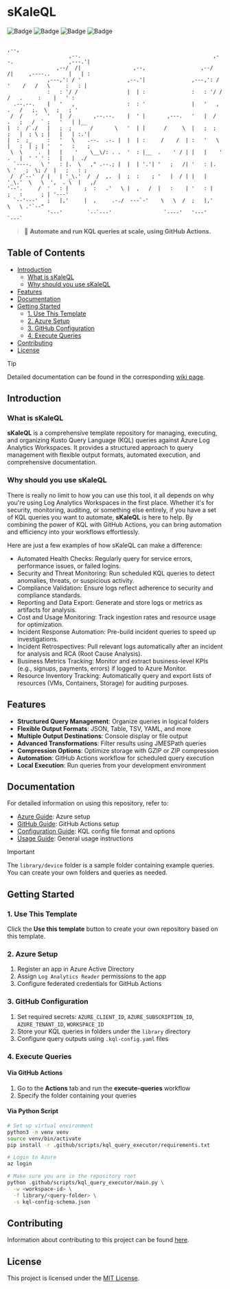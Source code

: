 # sKaleQL

![Badge](https://img.shields.io/badge/Microsoft%20Azure-4169E1)
![Badge](https://img.shields.io/badge/Log%20Analytics%20Workspace-87CEEB)
![Badge](https://img.shields.io/badge/Kusto%20Query%20Language-5C2D91)
![Badge](https://img.shields.io/badge/GitHub%20Actions-000000)

```text
                                                                                            ,--,    
                    ,--.                                           ,--.                  ,---.'|    
                ,--/  /|                 ,--,                  ,--/  /|     ,----..      |   | :    
             ,---,': / '               ,--.'|               ,---,': / '    /   /   \     :   : |    
             :   : '/ /                |  | :               :   : '/ /    /   .     :    |   ' :    
  .--.--.    |   '   ,                 :  : '               |   '   ,    .   /   ;.  \   ;   ; '    
 /  /    '   '   |  /       ,--.--.    |  ' |       ,---.   '   |  /    .   ;   /  ` ;   '   | |__  
|  :  /`./   |   ;  ;      /       \   '  | |      /     \  |   ;  ;    ;   |  ; \ ; |   |   | :.'| 
|  :  ;_     :   '   \    .--.  .-. |  |  | :     /    /  | :   '   \   |   :  | ; | '   '   :    ; 
 \  \    `.  |   |    '    \__\/: . .  '  : |__  .    ' / | |   |    '  .   |  ' ' ' :   |   |  ./  
  `----.   \ '   : |.  \   ," .--.; |  |  | '.'| '   ;   /| '   : |.  \ '   ;  \; /  |   ;   : ;    
 /  /`--'  / |   | '_\.'  /  /  ,.  |  ;  :    ; '   |  / | |   | '_\.'  \   \  ',  . \  |   ,/     
'--'.     /  '   : |     ;  :   .'   \ |  ,   /  |   :    | '   : |       ;   :      ; | '---'      
  `--'---'   ;   |,'     |  ,     .-./  ---`-'    \   \  /  ;   |,'        \   \ .'`--"             
             '---'        `--`---'                 `----'   '---'           `---`  
```

> 🚀 **Automate and run KQL queries at scale, using GitHub Actions.**

## Table of Contents

- [Introduction](#introduction)
  - [What is sKaleQL](#what-is-skaleql)
  - [Why should you use sKaleQL](#why-should-you-use-skaleql)
- [Features](#features)
- [Documentation](#documentation)
- [Getting Started](#getting-started)
  - [1. Use This Template](#1-use-this-template)
  - [2. Azure Setup](#2-azure-setup)
  - [3. GitHub Configuration](#3-github-configuration)
  - [4. Execute Queries](#4-execute-queries)
- [Contributing](#contributing)
- [License](#license)

> [!TIP]
> Detailed documentation can be found in the corresponding [wiki page](https://github.com/christosgalano/kql-template-repo/wiki).

## Introduction

### What is sKaleQL

**sKaleQL** is a comprehensive template repository for managing, executing, and organizing Kusto Query Language (KQL) queries against Azure Log Analytics Workspaces. It provides a structured approach to query management with flexible output formats, automated execution, and comprehensive documentation.

### Why should you use sKaleQL

There is really no limit to how you can use this tool, it all depends on why you're using Log Analytics Workspaces in the first place. Whether it's for security, monitoring, auditing, or something else entirely, if you have a set of KQL queries you want to automate, **sKaleQL** is here to help. By combining the power of KQL with GitHub Actions, you can bring automation and efficiency into your workflows effortlessly.

Here are just a few examples of how sKaleQL can make a difference:

- Automated Health Checks: Regularly query for service errors, performance issues, or failed logins.
- Security and Threat Monitoring: Run scheduled KQL queries to detect anomalies, threats, or suspicious activity.
- Compliance Validation: Ensure logs reflect adherence to security and compliance standards.
- Reporting and Data Export: Generate and store logs or metrics as artifacts for analysis.
- Cost and Usage Monitoring: Track ingestion rates and resource usage for optimization.
- Incident Response Automation: Pre-build incident queries to speed up investigations.
- Incident Retrospectives: Pull relevant logs automatically after an incident for analysis and RCA (Root Cause Analysis).
- Business Metrics Tracking: Monitor and extract business-level KPIs (e.g., signups, payments, errors) if logged to Azure Monitor.
- Resource Inventory Tracking: Automatically query and export lists of resources (VMs, Containers, Storage) for auditing purposes.

## Features

- **Structured Query Management**: Organize queries in logical folders
- **Flexible Output Formats**: JSON, Table, TSV, YAML, and more
- **Multiple Output Destinations**: Console display or file output
- **Advanced Transformations**: Filter results using JMESPath queries
- **Compression Options**: Optimize storage with GZIP or ZIP compression
- **Automation**: GitHub Actions workflow for scheduled query execution
- **Local Execution**: Run queries from your development environment

## Documentation

For detailed information on using this repository, refer to:

- [Azure Guide](https://github.com/christosgalano/kql-template-repo/wiki/Azure): Azure setup
- [GitHub Guide](https://github.com/christosgalano/kql-template-repo/wiki/GitHub): GitHub Actions setup
- [Configuration Guide](https://github.com/christosgalano/kql-template-repo/wiki/Configuration): KQL config file format and options
- [Usage Guide](https://github.com/christosgalano/kql-template-repo/wiki/Usage): General usage instructions

> [!IMPORTANT]
> The `library/device` folder is a sample folder containing example queries. You can create your own folders and queries as needed.

## Getting Started

### 1. Use This Template

Click the **Use this template** button to create your own repository based on this template.

### 2. Azure Setup

1. Register an app in Azure Active Directory
2. Assign `Log Analytics Reader` permissions to the app
3. Configure federated credentials for GitHub Actions

### 3. GitHub Configuration

1. Set required secrets: `AZURE_CLIENT_ID`, `AZURE_SUBSCRIPTION_ID`, `AZURE_TENANT_ID`, `WORKSPACE_ID`
2. Store your KQL queries in folders under the `library` directory
3. Configure query outputs using `.kql-config.yaml` files

### 4. Execute Queries

#### Via GitHub Actions

1. Go to the **Actions** tab and run the **execute-queries** workflow
2. Specify the folder containing your queries

#### Via Python Script

```sh
# Set up virtual environment
python3 -m venv venv
source venv/bin/activate
pip install -r .github/scripts/kql_query_executor/requirements.txt

# Login to Azure
az login

# Make sure you are in the repository root
python .github/scripts/kql_query_executor/main.py \
  -w <workspace-id> \
  -f library/<query-folder> \
  -s kql-config-schema.json
```

## Contributing

Information about contributing to this project can be found [here](CONTRIBUTING.md).

## License

This project is licensed under the [MIT License](LICENSE).
